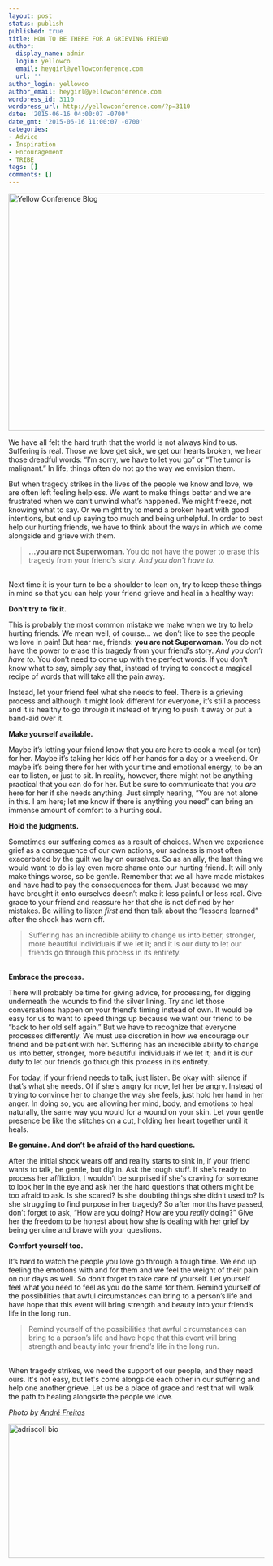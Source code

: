 ```yaml
---
layout: post
status: publish
published: true
title: HOW TO BE THERE FOR A GRIEVING FRIEND
author:
  display_name: admin
  login: yellowco
  email: heygirl@yellowconference.com
  url: ''
author_login: yellowco
author_email: heygirl@yellowconference.com
wordpress_id: 3110
wordpress_url: http://yellowconference.com/?p=3110
date: '2015-06-16 04:00:07 -0700'
date_gmt: '2015-06-16 11:00:07 -0700'
categories:
- Advice
- Inspiration
- Encouragement
- TRIBE
tags: []
comments: []
---
```

<p><a href="http://yellowconference.com/wp-content/uploads/2015/06/Andre-Freitas-copy.jpg"><img class="aligncenter size-full wp-image-3081" src="http://yellowconference.com/wp-content/uploads/2015/06/Andre-Freitas-copy.jpg" alt="Yellow Conference Blog" width="700" height="467" /></a></p>
<p>We have all felt the hard truth that the world is not always kind to us. Suffering is real. Those we love get sick, we get our hearts broken, we hear those dreadful words: &ldquo;I&rsquo;m sorry, we have to let you go&rdquo; or &ldquo;The tumor is malignant.&rdquo; In life, things often do not go the way we envision them.</p>
<p>But when tragedy strikes in the lives of the people we know and love, we are often left feeling helpless. We want to make things better and we are frustrated when we can&rsquo;t unwind what&rsquo;s happened. We might freeze, not knowing what to say. Or we might try to mend a broken heart with good intentions, but end up saying too much and being unhelpful. In order to best help our hurting friends, we have to think about the ways in which we come alongside and grieve with them.</p>
<blockquote><p><strong>...you are not Superwoman. </strong>You do not have the power to erase this tragedy from your friend&rsquo;s story.<em> And you don&rsquo;t have to.</em></blockquote><br />
Next time it is your turn to be a shoulder to lean on, try to keep these things in mind so that you can help your friend grieve and heal in a healthy way:</p>
<p><strong>Don&rsquo;t try to fix it.</strong></p>
<p>This is probably the most common mistake we make when we try to help hurting friends. We mean well, of course... we don&rsquo;t like to see the people we love in pain! But hear me, friends: <strong>you are not Superwoman. </strong>You do not have the power to erase this tragedy from your friend&rsquo;s story.<em> And you don&rsquo;t have to.</em> You don&rsquo;t need to come up with the perfect words. If you don&rsquo;t know what to say, simply say that, instead of trying to concoct a magical recipe of words that will take all the pain away.</p>
<p>Instead, let your friend feel what she needs to feel. There is a grieving process and although it might look different for everyone, it&rsquo;s still a process and it is healthy to go <em>through </em>it instead of trying to push it away or put a band-aid over it.</p>
<p><strong>Make yourself available.</strong></p>
<p>Maybe it&rsquo;s letting your friend know that you are here to cook a meal (or ten) for her. Maybe it&rsquo;s taking her kids off her hands for a day or a weekend. Or maybe it&rsquo;s being there for her with your time and emotional energy, to be an ear to listen, or just to sit. In reality, however, there might not be anything practical that you can do for her. But be sure to communicate that you <em>are </em>here for her if she needs anything. Just simply hearing, &ldquo;You are not alone in this. I am here; let me know if there is anything you need&rdquo; can bring an immense amount of comfort to a hurting soul.</p>
<p><strong>Hold the judgments.</strong></p>
<p>Sometimes our suffering comes as a result of choices. When we experience grief as a consequence of our own actions, our sadness is most often exacerbated by the guilt we lay on ourselves. So as an ally, the last thing we would want to do is lay even more shame onto our hurting friend. It will only make things worse, so be gentle. Remember that we all have made mistakes and have had to pay the consequences for them. Just because we may have brought it onto ourselves doesn&rsquo;t make it less painful or less real. Give grace to your friend and reassure her that she is not defined by her mistakes. Be willing to listen <em>first </em>and then talk about the &ldquo;lessons learned&rdquo; after the shock has worn off.</p>
<blockquote><p>Suffering has an incredible ability to change us into better, stronger, more beautiful individuals if we let it; and it is our duty to let our friends go through this process in its entirety.</blockquote><br />
<strong>Embrace the process.</strong></p>
<p>There will probably be time for giving advice, for processing, for digging underneath the wounds to find the silver lining. Try and let those conversations happen on your friend&rsquo;s timing instead of own. It would be easy for us to want to speed things up because we want our friend to be &ldquo;back to her old self again.&rdquo; But we have to recognize that everyone processes differently. We must use discretion in how we encourage our friend and be patient with her. Suffering has an incredible ability to change us into better, stronger, more beautiful individuals if we let it; and it is our duty to let our friends go through this process in its entirety.</p>
<p>For today, if your friend needs to talk, just listen. Be okay with silence if that&rsquo;s what she needs. Of if she's angry for now, let her be angry. Instead of trying to convince her to change the way she feels, just hold her hand in her anger. In doing so, you are allowing her mind, body, and emotions to heal naturally, the same way you would for a wound on your skin. Let your gentle presence be like the stitches on a cut, holding her heart together until it heals.</p>
<p><strong>Be genuine. And don&rsquo;t be afraid of the hard questions.</strong></p>
<p>After the initial shock wears off and reality starts to sink in, if your friend wants to talk, be gentle, but dig in. Ask the tough stuff. If she&rsquo;s ready to process her affliction, I wouldn&rsquo;t be surprised if she's craving for someone to look her in the eye and ask her the hard questions that others might be too afraid to ask. Is she scared? Is she doubting things she didn&rsquo;t used to? Is she struggling to find purpose in her tragedy? So after months have passed, don&rsquo;t forget to ask, &ldquo;How are you doing? How are you <em>really </em>doing?&rdquo; Give her the freedom to be honest about how she is dealing with her grief by being genuine and brave with your questions.</p>
<p><strong>Comfort yourself too.</strong></p>
<p>It&rsquo;s hard to watch the people you love go through a tough time. We end up feeling the emotions with and for them and we feel the weight of their pain on our days as well. So don&rsquo;t forget to take care of yourself. Let yourself feel what you need to feel as you do the same for them. Remind yourself of the possibilities that awful circumstances can bring to a person&rsquo;s life and have hope that this event will bring strength and beauty into your friend&rsquo;s life in the long run.</p>
<blockquote><p>Remind yourself of the possibilities that awful circumstances can bring to a person&rsquo;s life and have hope that this event will bring strength and beauty into your friend&rsquo;s life in the long run.</blockquote><br />
When tragedy strikes, we need the support of our people, and they need ours. It's not easy, but let's come alongside each other in our suffering and help one another grieve. Let us be a place of grace and rest that will walk the path to healing alongside the people we love.</p>
<p><em>Photo by <a href="https://unsplash.com/andrekerygma" target="_blank">Andr&eacute;&nbsp;Freitas</a></em></p>
<p><a href="http://www.ritesofasylum.com/" target="_blank"><img class="aligncenter size-full wp-image-1700" src="http://yellowconference.com/wp-content/uploads/2015/01/adriscoll1.jpg" alt="adriscoll bio" width="700" height="264" /></a></p>
